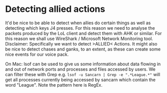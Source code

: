 # Detecting allied actions

It'd be nice to be able to detect when allies do certain things as well as detecting which keys J4 presses. For this reason we need to analyse the packets produced by the LoL client and detect them with AHK or similar. For this reason we shall use WireShark / Microsoft Network Monitoring tool. Disclaimer: Specifically we want to detect >ALLIED< Actions. It might also be nice to detect chases and ganks, to an extent, as these can create some nice events for our voice pack.

On Mac:
lsof can be used to give us some information about data flowing in and out of network ports and processes and files accessed by users. We can filter these with Grep e.g. ``` lsof -u Sancarn | Grep -e ".*League.*" ``` will get all processes currently being accessed by sancarn which contain the word "League". Note the pattern here is RegEx.
